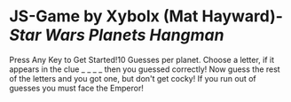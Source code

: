# JS-Game by Xybolx (Mat Hayward)-*Star Wars Planets Hangman*
Press Any Key to Get Started!10 Guesses per planet. Choose a letter, if it appears in the clue _ _ _ _ then you guessed correctly! Now guess 
the rest of the letters and you got one, but don't get cocky! If you run out of guesses you must face the Emperor!